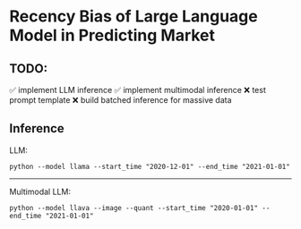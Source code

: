 # Recency Bias of Large Language Model in Predicting Market

## TODO:
✅ implement LLM inference
✅ implement multimodal inference
:x: test prompt template
:x: build batched inference for massive data

## Inference
LLM:
```shell
python --model llama --start_time "2020-12-01" --end_time "2021-01-01"
```

--------

Multimodal LLM:
```shell
python --model llava --image --quant --start_time "2020-01-01" --end_time "2021-01-01"
```
